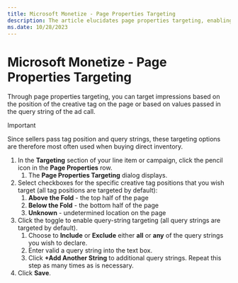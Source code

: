 ```yaml
---
title: Microsoft Monetize - Page Properties Targeting
description: The article elucidates page properties targeting, enabling advertisers to focus on impressions by considering the creative tag's position on the page or values in the ad call's query string.
ms.date: 10/28/2023
---
```


# Microsoft Monetize - Page Properties Targeting

Through page properties targeting, you can target impressions based on the position of the creative tag on the page or based on values passed in the query string of the ad call.

> [!IMPORTANT]
> Since sellers pass tag position and query strings, these targeting options are therefore most often used when buying direct inventory.

1. In the **Targeting** section of your line item or campaign, click the pencil icon in the **Page Properties** row.
      1. The **Page Properties Targeting** dialog displays.
1. Select checkboxes for the specific creative tag positions that you wish target (all tag positions are targeted by default):
      1. **Above the Fold** - the top half of the page
      1. **Below the Fold** - the bottom half of the page
      1. **Unknown** - undetermined location on the page
1.  Click the toggle to enable query-string targeting (all query strings are targeted by default).
      1. Choose to **Include** or **Exclude** either **all** or **any** of the query strings you wish to declare.
      1. Enter valid a query string into the text box.
      1. Click **+Add Another String** to additional query strings. Repeat this step as many times as is necessary.
1.  Click **Save**.

